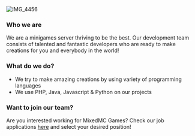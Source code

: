 ![IMG_4456](https://github.com/MixedMC/.github/assets/86055764/bdc8b20a-18f0-4f62-8c8e-9bb616f2301f)

### Who we are

We are a minigames server thriving to be the best. Our development team consists of talented and fantastic developers who are ready to make creations for you and everybody in the world!

### What do we do?

- We try to make amazing creations by using variety of programming languages
- We use PHP, Java, Javascript & Python on our projects

### Want to join our team?

Are you interested working for MixedMC Games? Check our job applications [here](https://mixedmc.com/apply) and select your desired position!

